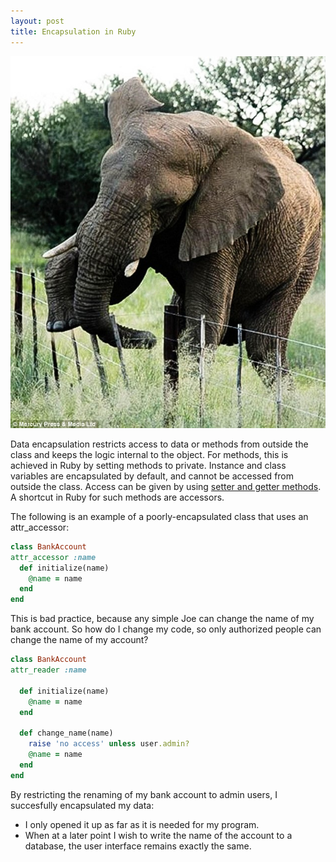 ```yaml
---
layout: post
title: Encapsulation in Ruby
---
```

![Data Encapsulation in Nature](../images/encapsulation.jpg)

Data encapsulation restricts access to data or methods from outside the class and keeps the logic internal to the object. For methods, this is achieved in Ruby by setting methods to private. Instance and class variables are encapsulated by default, and cannot be accessed from outside the class. Access can be given by using [setter and getter methods](https://rubymonk.com/learning/books/4-ruby-primer-ascent/chapters/45-more-classes/lessons/110-instance-variables). A shortcut in Ruby for such methods are accessors.

The following is an example of a poorly-encapsulated class that uses an attr_accessor:

```ruby
class BankAccount
attr_accessor :name
  def initialize(name)
    @name = name
  end
end
```

This is bad practice, because any simple Joe can change the name of my bank account. So how do I change my code, so only authorized people can change the name of my account?

```ruby
class BankAccount
attr_reader :name

  def initialize(name)
    @name = name
  end

  def change_name(name)
    raise 'no access' unless user.admin?
    @name = name
  end
end
```

By restricting the renaming of my bank account to admin users, I succesfully encapsulated my data:

* I only opened it up as far as it is needed for my program.
* When at a later point I wish to write the name of the account to a database, the user interface remains exactly the same. 
